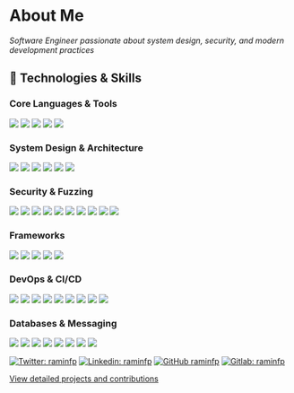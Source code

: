 # About Me
*Software Engineer passionate about system design, security, and modern development practices*


## 🔧 Technologies & Skills

### Core Languages & Tools
![](https://img.shields.io/badge/Code-C-informational?style=flat&logo=c&logoColor=white&color=6aa6f8)
![](https://img.shields.io/badge/Code-Python-informational?style=flat&logo=python&logoColor=white&color=6aa6f8)
![](https://img.shields.io/badge/Code-Golang-informational?style=flat&logo=go&logoColor=white&color=6aa6f8)
![](https://img.shields.io/badge/Code-Rust-informational?style=flat&logo=rust&logoColor=white&color=6aa6f8)
![](https://img.shields.io/badge/Shell-Bash-informational?style=flat&logo=gnu-bash&logoColor=white&color=6aa6f8)

### System Design & Architecture
![](https://img.shields.io/badge/Architecture-Event_Driven-informational?style=flat&logo=apache-kafka&logoColor=white&color=2bbc8a)
![](https://img.shields.io/badge/Architecture-Microservices-informational?style=flat&logo=fastapi&logoColor=white&color=2bbc8a)
![](https://img.shields.io/badge/Stack-ELK-informational?style=flat&logo=elasticsearch&logoColor=white&color=2bbc8a)
![](https://img.shields.io/badge/Pattern-BFF-informational?style=flat&logo=fastapi&logoColor=white&color=2bbc8a)
![](https://img.shields.io/badge/Pipeline-ETL-informational?style=flat&logo=apache-airflow&logoColor=white&color=2bbc8a)
![](https://img.shields.io/badge/Architecture-Clean-informational?style=flat&logo=material-design&logoColor=white&color=2bbc8a)

### Security & Fuzzing
![](https://img.shields.io/badge/Tool-LibFuzzer-informational?style=flat&logo=security&logoColor=white&color=red)
![](https://img.shields.io/badge/Tool-Jazzer-informational?style=flat&logo=java&logoColor=white&color=red)
![](https://img.shields.io/badge/Tool-KLEE-informational?style=flat&logo=security&logoColor=white&color=red)
![](https://img.shields.io/badge/Tool-AFL-informational?style=flat&logo=security&logoColor=white&color=red)
![](https://img.shields.io/badge/Tool-AFL++-informational?style=flat&logo=security&logoColor=white&color=red)
![](https://img.shields.io/badge/Tool-LibAFL-informational?style=flat&logo=rust&logoColor=white&color=red)
![](https://img.shields.io/badge/Tool-GoFuzz-informational?style=flat&logo=go&logoColor=white&color=red)
![](https://img.shields.io/badge/Tool-AFL--RS-informational?style=flat&logo=rust&logoColor=white&color=red)
![](https://img.shields.io/badge/Tool-LibFuzzer--RS-informational?style=flat&logo=rust&logoColor=white&color=red)
![](https://img.shields.io/badge/Tool-Honggfuzz-informational?style=flat&logo=security&logoColor=white&color=red)


### Frameworks
![](https://img.shields.io/badge/Framework-Chi-informational?style=flat&logo=go&logoColor=white&color=blue)
![](https://img.shields.io/badge/Framework-Gin-informational?style=flat&logo=go&logoColor=white&color=blue)
![](https://img.shields.io/badge/Framework-Django-informational?style=flat&logo=django&logoColor=white&color=green)
![](https://img.shields.io/badge/Framework-Django%20REST%20Framework-informational?style=flat&logo=django&logoColor=white&color=green)
![](https://img.shields.io/badge/Framework-GoFiber-informational?style=flat&logo=go&logoColor=white&color=blue)

### DevOps & CI/CD
![](https://img.shields.io/badge/Tool-Docker-informational?style=flat&logo=docker&logoColor=white&color=orange)
![](https://img.shields.io/badge/Tool-Git-informational?style=flat&logo=git&logoColor=white&color=orange)
![](https://img.shields.io/badge/Tool-HAProxy-informational?style=flat&logo=nginx&logoColor=white&color=orange)
![](https://img.shields.io/badge/CI/CD-Pipeline-informational?style=flat&logo=github-actions&logoColor=white&color=orange)
![](https://img.shields.io/badge/Tool-Dokploy-informational?style=flat&logo=deploy&logoColor=white&color=orange)
![](https://img.shields.io/badge/Tool-GitLab%20CI-informational?style=flat&logo=gitlab&logoColor=white&color=orange)
![](https://img.shields.io/badge/Tool-GitHub%20Actions-informational?style=flat&logo=github-actions&logoColor=white&color=orange)
![](https://img.shields.io/badge/Tool-Docker--Compose-informational?style=flat&logo=docker&logoColor=white&color=orange)
![](https://img.shields.io/badge/Tool-Jenkins-informational?style=flat&logo=jenkins&logoColor=white&color=orange)


### Databases & Messaging
![](https://img.shields.io/badge/Database-Redis-informational?style=flat&logo=redis&logoColor=white&color=yellow)
![](https://img.shields.io/badge/Queue-Kafka-informational?style=flat&logo=apache-kafka&logoColor=white&color=yellow)
![](https://img.shields.io/badge/Database-PostgreSQL-informational?style=flat&logo=postgresql&logoColor=white&color=blue)
![](https://img.shields.io/badge/Search-Elasticsearch-informational?style=flat&logo=elasticsearch&logoColor=white&color=green)
![](https://img.shields.io/badge/Queue-RabbitMQ-informational?style=flat&logo=rabbitmq&logoColor=white&color=orange)
![](https://img.shields.io/badge/Monitoring-Prometheus-informational?style=flat&logo=prometheus&logoColor=white&color=red)
![](https://img.shields.io/badge/Visualization-Grafana-informational?style=flat&logo=grafana&logoColor=white&color=purple)
![](https://img.shields.io/badge/Storage-MinIO-informational?style=flat&logo=minio&logoColor=white&color=grey)



[![Twitter: raminfp](https://img.shields.io/twitter/follow/realraminfp?style=social)](https://twitter.com/realraminfp)
[![Linkedin: raminfp](https://img.shields.io/badge/-raminfp-blue?style=flat-square&logo=Linkedin&logoColor=white&link=https://www.linkedin.com/in/raminfp/)](https://www.linkedin.com/in/raminfp/)
[![GitHub raminfp](https://img.shields.io/github/followers/raminfp?label=follow&style=social)](https://github.com/raminfp)
[![Gitlab: raminfp](https://img.shields.io/badge/-raminfp-blue?style=flat-square&logo=Gitlab&logoColor=white&link=https://www.gitlab.com/raminfp/)](https://gitlab.com/raminfp)


[View detailed projects and contributions](./ABOUTME.md)

